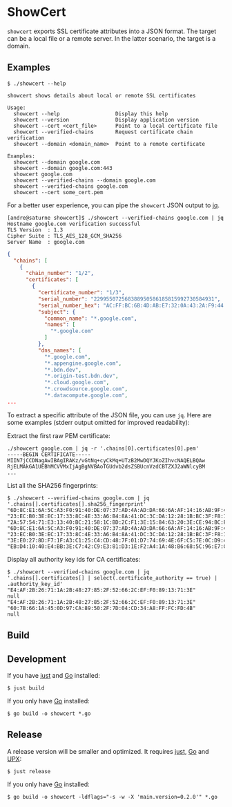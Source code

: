 # ShowCert

`showcert` exports SSL certificate attributes into a JSON format.
The target can be a local file or a remote server. In the latter scenario, 
the target is a domain.

## Examples

```
$ ./showcert --help

showcert shows details about local or remote SSL certificates

Usage:
  showcert --help                  Display this help
  showcert --version               Display application version
  showcert --cert <cert_file>      Point to a local certificate file
  showcert --verified-chains       Request certificate chain verification
  showcert --domain <domain_name>  Point to a remote certificate

Examples:
  showcert --domain google.com
  showcert --domain google.com:443
  showcert google.com
  showcert --verified-chains --domain google.com 
  showcert --verified-chains google.com
  showcert --cert some_cert.pem
```

For a better user experience, you can pipe the `showcert` JSON output to [jq](https://stedolan.github.io/jq/).

```
[andre@saturne showcert]$ ./showcert --verified-chains google.com | jq
Hostname google.com verification successful
TLS Version  : 1.3
Cipher Suite : TLS_AES_128_GCM_SHA256
Server Name  : google.com
```
```json
{
  "chains": [
    {
      "chain_number": "1/2",
      "certificates": [
        {
          "certificate_number": "1/3",
          "serial_number": "229955072568388950586185815992730584931",
          "serial_number_hex": "AC:FF:BC:6B:4D:AB:E7:32:0A:43:2A:F9:44:F3:07:63",
          "subject": {
            "common_name": "*.google.com",
            "names": [
              "*.google.com"
            ]
          },
          "dns_names": [
            "*.google.com",
            "*.appengine.google.com",
            "*.bdn.dev",
            "*.origin-test.bdn.dev",
            "*.cloud.google.com",
            "*.crowdsource.google.com",
            "*.datacompute.google.com",
...
```
To extract a specific attribute of the JSON file, you can use `jq`. Here are some examples
(stderr output omitted for improved readability):

Extract the first raw PEM certificate:

```
./showcert google.com | jq -r '.chains[0].certificates[0].pem'
-----BEGIN CERTIFICATE-----
MIIN7jCCDNagAwIBAgIRAKz/vGtNq+cyCkMq+UTzB2MwDQYJKoZIhvcNAQELBQAw
RjELMAkGA1UEBhMCVVMxIjAgBgNVBAoTGUdvb2dsZSBUcnVzdCBTZXJ2aWNlcyBM
...
```

List all the SHA256 fingerprints:

```
$ ./showcert --verified-chains google.com | jq '.chains[].certificates[].sha256_fingerprint'
"6D:8C:E1:6A:5C:A3:F0:91:40:DE:07:37:AD:4A:AD:DA:66:6A:AF:14:16:AB:9F:4E:7E:E8:40:8B:E9:1B:7B:F3"
"23:EC:B0:3E:EC:17:33:8C:4E:33:A6:B4:8A:41:DC:3C:DA:12:28:1B:BC:3F:F8:13:C0:58:9D:6C:C2:38:75:22"
"2A:57:54:71:E3:13:40:BC:21:58:1C:BD:2C:F1:3E:15:84:63:20:3E:CE:94:BC:F9:D3:CC:19:6B:F0:9A:54:72"
"6D:8C:E1:6A:5C:A3:F0:91:40:DE:07:37:AD:4A:AD:DA:66:6A:AF:14:16:AB:9F:4E:7E:E8:40:8B:E9:1B:7B:F3"
"23:EC:B0:3E:EC:17:33:8C:4E:33:A6:B4:8A:41:DC:3C:DA:12:28:1B:BC:3F:F8:13:C0:58:9D:6C:C2:38:75:22"
"3E:E0:27:8D:F7:1F:A3:C1:25:C4:CD:48:7F:01:D7:74:69:4E:6F:C5:7E:0C:D9:4C:24:EF:D7:69:13:39:18:E5"
"EB:D4:10:40:E4:BB:3E:C7:42:C9:E3:81:D3:1E:F2:A4:1A:48:B6:68:5C:96:E7:CE:F3:C1:DF:6C:D4:33:1C:99"
```

Display all authority key ids for CA certificates:

```
$ ./showcert --verified-chains google.com | jq '.chains[].certificates[] | select(.certificate_authority == true) | .authority_key_id'
"E4:AF:2B:26:71:1A:2B:48:27:85:2F:52:66:2C:EF:F0:89:13:71:3E"
null
"E4:AF:2B:26:71:1A:2B:48:27:85:2F:52:66:2C:EF:F0:89:13:71:3E"
"60:7B:66:1A:45:0D:97:CA:89:50:2F:7D:04:CD:34:A8:FF:FC:FD:4B"
null
```

## Build

## Development

If you have [just](https://github.com/casey/just) and [Go](https://go.dev/) installed:
```
$ just build
```

If you only have [Go](https://go.dev/) installed:

```
$ go build -o showcert *.go
```

## Release

A release version will be smaller and optimized.
It requires [just](https://github.com/casey/just), [Go](https://go.dev/) and [UPX](https://upx.github.io/):

```
$ just release
```

If you only have [Go](https://go.dev/) installed:

```
$ go build -o showcert -ldflags="-s -w -X 'main.version=0.2.0'" *.go
```
